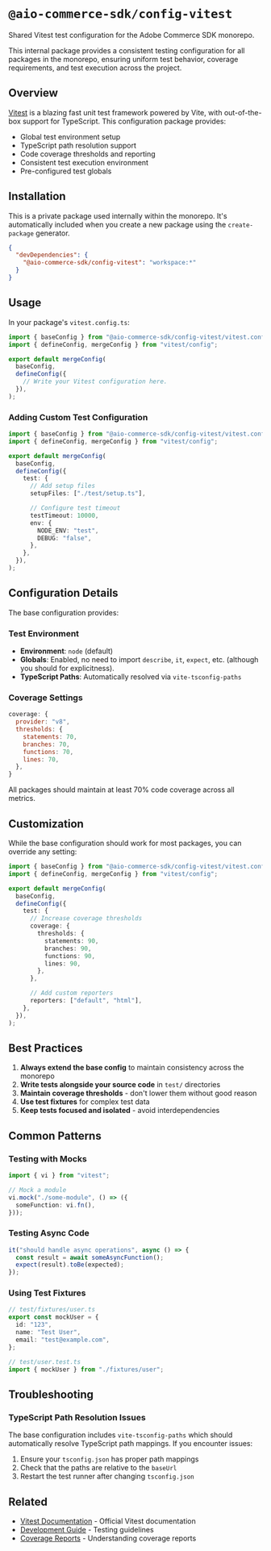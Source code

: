 # `@aio-commerce-sdk/config-vitest`

Shared Vitest test configuration for the Adobe Commerce SDK monorepo.

This internal package provides a consistent testing configuration for all packages in the monorepo, ensuring uniform test behavior, coverage requirements, and test execution across the project.

## Overview

[Vitest](https://vitest.dev/) is a blazing fast unit test framework powered by Vite, with out-of-the-box support for TypeScript. This configuration package provides:

- Global test environment setup
- TypeScript path resolution support
- Code coverage thresholds and reporting
- Consistent test execution environment
- Pre-configured test globals

## Installation

This is a private package used internally within the monorepo. It's automatically included when you create a new package using the `create-package` generator.

```json
{
  "devDependencies": {
    "@aio-commerce-sdk/config-vitest": "workspace:*"
  }
}
```

## Usage

In your package's `vitest.config.ts`:

```typescript
import { baseConfig } from "@aio-commerce-sdk/config-vitest/vitest.config";
import { defineConfig, mergeConfig } from "vitest/config";

export default mergeConfig(
  baseConfig,
  defineConfig({
    // Write your Vitest configuration here.
  }),
);
```

### Adding Custom Test Configuration

```typescript
import { baseConfig } from "@aio-commerce-sdk/config-vitest/vitest.config";
import { defineConfig, mergeConfig } from "vitest/config";

export default mergeConfig(
  baseConfig,
  defineConfig({
    test: {
      // Add setup files
      setupFiles: ["./test/setup.ts"],

      // Configure test timeout
      testTimeout: 10000,
      env: {
        NODE_ENV: "test",
        DEBUG: "false",
      },
    },
  }),
);
```

## Configuration Details

The base configuration provides:

### Test Environment

- **Environment**: `node` (default)
- **Globals**: Enabled, no need to import `describe`, `it`, `expect`, etc. (although you should for explicitness).
- **TypeScript Paths**: Automatically resolved via `vite-tsconfig-paths`

### Coverage Settings

```javascript
coverage: {
  provider: "v8",
  thresholds: {
    statements: 70,
    branches: 70,
    functions: 70,
    lines: 70,
  },
}
```

All packages should maintain at least 70% code coverage across all metrics.

## Customization

While the base configuration should work for most packages, you can override any setting:

```typescript
import { baseConfig } from "@aio-commerce-sdk/config-vitest/vitest.config";
import { defineConfig, mergeConfig } from "vitest/config";

export default mergeConfig(
  baseConfig,
  defineConfig({
    test: {
      // Increase coverage thresholds
      coverage: {
        thresholds: {
          statements: 90,
          branches: 90,
          functions: 90,
          lines: 90,
        },
      },

      // Add custom reporters
      reporters: ["default", "html"],
    },
  }),
);
```

## Best Practices

1. **Always extend the base config** to maintain consistency across the monorepo
2. **Write tests alongside your source code** in `test/` directories
3. **Maintain coverage thresholds** - don't lower them without good reason
4. **Use test fixtures** for complex test data
5. **Keep tests focused and isolated** - avoid interdependencies

## Common Patterns

### Testing with Mocks

```typescript
import { vi } from "vitest";

// Mock a module
vi.mock("./some-module", () => ({
  someFunction: vi.fn(),
}));
```

### Testing Async Code

```typescript
it("should handle async operations", async () => {
  const result = await someAsyncFunction();
  expect(result).toBe(expected);
});
```

### Using Test Fixtures

```typescript
// test/fixtures/user.ts
export const mockUser = {
  id: "123",
  name: "Test User",
  email: "test@example.com",
};

// test/user.test.ts
import { mockUser } from "./fixtures/user";
```

## Troubleshooting

### TypeScript Path Resolution Issues

The base configuration includes `vite-tsconfig-paths` which should automatically resolve TypeScript path mappings. If you encounter issues:

1. Ensure your `tsconfig.json` has proper path mappings
2. Check that the paths are relative to the `baseUrl`
3. Restart the test runner after changing `tsconfig.json`

## Related

- [Vitest Documentation](https://vitest.dev/) - Official Vitest documentation
- [Development Guide](../../.github/DEVELOPMENT.md#testing) - Testing guidelines
- [Coverage Reports](https://vitest.dev/guide/coverage) - Understanding coverage reports
